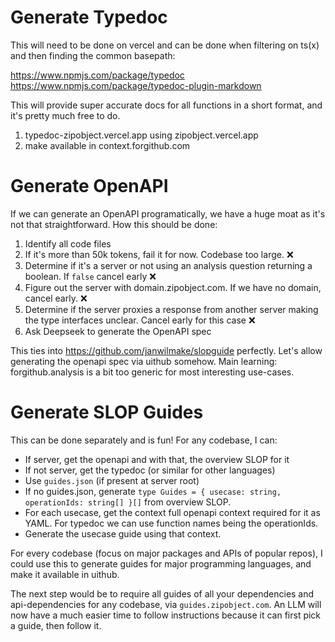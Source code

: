 # Generate Typedoc

This will need to be done on vercel and can be done when filtering on ts(x) and then finding the common basepath:

https://www.npmjs.com/package/typedoc
https://www.npmjs.com/package/typedoc-plugin-markdown

This will provide super accurate docs for all functions in a short format, and it's pretty much free to do.

1. typedoc-zipobject.vercel.app using zipobject.vercel.app
2. make available in context.forgithub.com

# Generate OpenAPI

If we can generate an OpenAPI programatically, we have a huge moat as it's not that straightforward. How this should be done:

1. Identify all code files
2. If it's more than 50k tokens, fail it for now. Codebase too large. ❌
3. Determine if it's a server or not using an analysis question returning a boolean. If `false` cancel early ❌
4. Figure out the server with domain.zipobject.com. If we have no domain, cancel early. ❌
5. Determine if the server proxies a response from another server making the type interfaces unclear. Cancel early for this case ❌
6. Ask Deepseek to generate the OpenAPI spec

This ties into https://github.com/janwilmake/slopguide perfectly. Let's allow generating the openapi spec via uithub somehow. Main learning: forgithub.analysis is a bit too generic for most interesting use-cases.

# Generate SLOP Guides

This can be done separately and is fun! For any codebase, I can:

- If server, get the openapi and with that, the overview SLOP for it
- If not server, get the typedoc (or similar for other languages)
- Use `guides.json` (if present at server root)
- If no guides.json, generate `type Guides = { usecase: string, operationIds: string[] }[]` from overview SLOP.
- For each usecase, get the context full openapi context required for it as YAML. For typedoc we can use function names being the operationIds.
- Generate the usecase guide using that context.

For every codebase (focus on major packages and APIs of popular repos), I could use this to generate guides for major programming languages, and make it available in uithub.

The next step would be to require all guides of all your dependencies and api-dependencies for any codebase, via `guides.zipobject.com`. An LLM will now have a much easier time to follow instructions because it can first pick a guide, then follow it.
